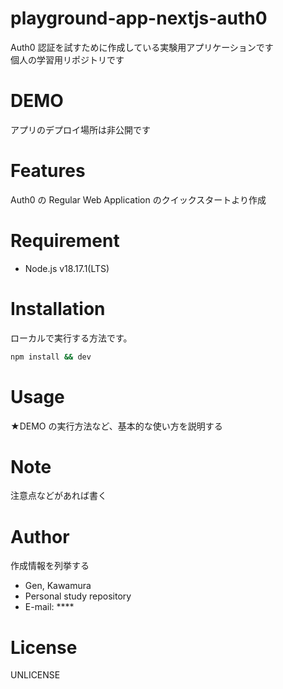 # playground-app-nextjs-auth0

Auth0 認証を試すために作成している実験用アプリケーションです  
個人の学習用リポジトリです

# DEMO

アプリのデプロイ場所は非公開です

# Features

Auth0 の Regular Web Application のクイックスタートより作成

# Requirement

- Node.js v18.17.1(LTS)

# Installation

ローカルで実行する方法です。

```bash
npm install && dev
```

# Usage

★DEMO の実行方法など、基本的な使い方を説明する

# Note

注意点などがあれば書く

# Author

作成情報を列挙する

- Gen, Kawamura
- Personal study repository
- E-mail: \*\*\*\*

# License

UNLICENSE
